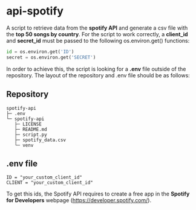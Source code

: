 # api-spotify
A script to retrieve data from the **spotify API** and generate a csv file with the **top 50 songs by country**.
For the script to work correctly, a **client_id** and **secret_id** must be passed to the following os.environ.get() functions:

```python
id = os.environ.get('ID')
secret = os.environ.get('SECRET')
```

In order to achieve this, the script is looking for a **.env** file outside of the repository. The layout of the repository and .env file should be as follows:

## Repository
```
spotify-api
├─ .env
└─ spotify-api
   ├─ LICENSE
   ├─ README.md
   ├─ script.py
   ├─ spotify_data.csv
   └─ venv
```

## .env file
```
ID = "your_custom_client_id"
CLIENT = "your_custom_client_id"
```

To get this ids, the Spotify API requires to create a free app in the **Spotify for Developers** webpage (https://developer.spotify.com/).
